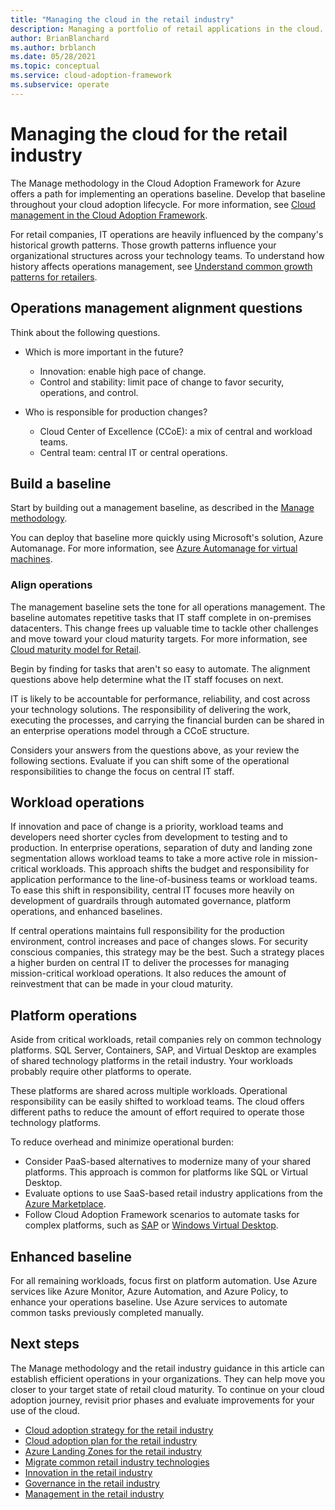 ```yaml
---
title: "Managing the cloud in the retail industry"
description: Managing a portfolio of retail applications in the cloud. Use these questions to create a baseline from which to work.
author: BrianBlanchard
ms.author: brblanch
ms.date: 05/28/2021
ms.topic: conceptual
ms.service: cloud-adoption-framework
ms.subservice: operate
---
```


# Managing the cloud for the retail industry

The Manage methodology in the Cloud Adoption Framework for Azure offers a path for implementing an operations baseline. Develop that baseline throughout your cloud adoption lifecycle. For more information, see [Cloud management in the Cloud Adoption Framework](../../manage/index.md).

For retail companies, IT operations are heavily influenced by the company's historical growth patterns. Those growth patterns influence your organizational structures across your technology teams. To understand how history affects operations management, see [Understand common growth patterns for retailers](./organize.md#understand-common-growth-patterns-for-retailers).

## Operations management alignment questions

Think about the following questions.

- Which is more important in the future?

  - Innovation: enable high pace of change.
  - Control and stability: limit pace of change to favor security, operations, and control.

- Who is responsible for production changes?

  - Cloud Center of Excellence (CCoE): a mix of central and workload teams.
  - Central team: central IT or central operations.

## Build a baseline

Start by building out a management baseline, as described in the [Manage methodology](../../manage/index.md#get-started).

You can deploy that baseline more quickly using Microsoft's solution, Azure Automanage. For more information, see [Azure Automanage for virtual machines](/azure/automanage/automanage-virtual-machines).

### Align operations

The management baseline sets the tone for all operations management. The baseline automates repetitive tasks that IT staff complete in on-premises datacenters. This change frees up valuable time to tackle other challenges and move toward your cloud maturity targets. For more information, see [Cloud maturity model for Retail](./retail-cloud-maturity.md).

Begin by finding for tasks that aren't so easy to automate. The alignment questions above help determine what the IT staff focuses on next.

IT is likely to be accountable for performance, reliability, and cost across your technology solutions. The responsibility of delivering the work, executing the processes, and carrying the financial burden can be shared in an enterprise operations model through a CCoE structure.

Considers your answers from the questions above, as your review the following sections. Evaluate if you can shift some of the operational responsibilities to change the focus on central IT staff.

## Workload operations

If innovation and pace of change is a priority, workload teams and developers need shorter cycles from development to testing and to production. In enterprise operations, separation of duty and landing zone segmentation allows workload teams to take a more active role in mission-critical workloads. This approach shifts the budget and responsibility for application performance to the line-of-business teams or workload teams. To ease this shift in responsibility, central IT focuses more heavily on development of guardrails through automated governance, platform operations, and enhanced baselines.

If central operations maintains full responsibility for the production environment, control increases and pace of changes slows. For security conscious companies, this strategy may be the best. Such a strategy places a higher burden on central IT to deliver the processes for managing mission-critical workload operations. It also reduces the amount of reinvestment that can be made in your cloud maturity.

## Platform operations

Aside from critical workloads, retail companies rely on common technology platforms. SQL Server, Containers, SAP, and Virtual Desktop are examples of shared technology platforms in the retail industry. Your workloads probably require other platforms to operate.

These platforms are shared across multiple workloads. Operational responsibility can be easily shifted to workload teams. The cloud offers different paths to reduce the amount of effort required to operate those technology platforms.

To reduce overhead and minimize operational burden:

- Consider PaaS-based alternatives to modernize many of your shared platforms. This approach is common for platforms like SQL or Virtual Desktop.
- Evaluate options to use SaaS-based retail industry applications from the [Azure Marketplace](https://azuremarketplace.microsoft.com/marketplace/apps?search=retail&page=1).
- Follow Cloud Adoption Framework scenarios to automate tasks for complex platforms, such as [SAP](../../scenarios/sap/index.md) or [Windows Virtual Desktop](../../scenarios/wvd/index.md).

## Enhanced baseline

For all remaining workloads, focus first on platform automation. Use Azure services like Azure Monitor, Azure Automation, and Azure Policy, to enhance your operations baseline. Use Azure services to automate common tasks previously completed manually.

## Next steps

The Manage methodology and the retail industry guidance in this article can establish efficient operations in your organizations. They can help move you closer to your target state of retail cloud maturity. To continue on your cloud adoption journey, revisit prior phases and evaluate improvements for your use of the cloud.

- [Cloud adoption strategy for the retail industry](./strategy.md)
- [Cloud adoption plan for the retail industry](./plan.md)
- [Azure Landing Zones for the retail industry](./ready.md)
- [Migrate common retail industry technologies](./migrate.md)
- [Innovation in the retail industry](./innovate.md)
- [Governance in the retail industry](./govern.md)
- [Management in the retail industry](./manage.md)

